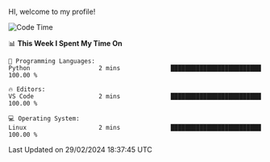HI, welcome to my profile!
<!--START_SECTION:waka-->
![Code Time](http://img.shields.io/badge/Code%20Time-1%2C845%20hrs%204%20mins-blue)

📊 **This Week I Spent My Time On** 

```text
💬 Programming Languages: 
Python                   2 mins              █████████████████████████   100.00 % 

🔥 Editors: 
VS Code                  2 mins              █████████████████████████   100.00 % 

💻 Operating System: 
Linux                    2 mins              █████████████████████████   100.00 % 
```


 Last Updated on 29/02/2024 18:37:45 UTC
<!--END_SECTION:waka-->
